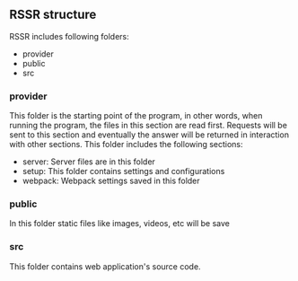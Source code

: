 ## RSSR structure 
RSSR includes following folders:
- provider
- public
- src

### provider
This folder is the starting point of the program, in other words, when running the program, the files in this section are read first. Requests will be sent to this section and eventually the answer will be returned in interaction with other sections.
This folder includes the following sections:
- server: Server files are in this folder
- setup: This folder contains settings and configurations
- webpack: Webpack settings saved in this folder

### public
In this folder static files like images, videos, etc will be save

### src
This folder contains web application's source code.
